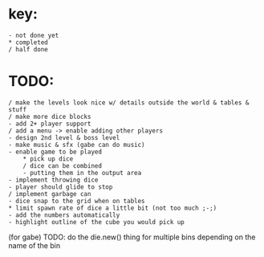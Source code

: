 # key:
	- not done yet
	* completed
	/ half done

# TODO:
	/ make the levels look nice w/ details outside the world & tables & stuff
	/ make more dice blocks
	- add 2+ player support
	/ add a menu -> enable adding other players
	- design 2nd level & boss level
	- make music & sfx (gabe can do music)
	- enable game to be played
		* pick up dice
		/ dice can be combined
		- putting them in the output area
	- implement throwing dice
	- player should glide to stop
	/ implement garbage can
	- dice snap to the grid when on tables
	* limit spawn rate of dice a little bit (not too much ;-;)
	- add the numbers automatically
	- highlight outline of the cube you would pick up
	
(for gabe) TODO: do the die.new() thing for multiple bins depending on the name of the bin
